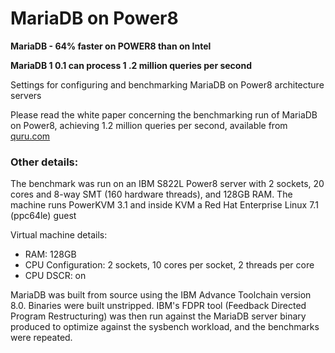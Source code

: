 # MariaDB on Power8

**MariaDB - 64% faster on POWER8 than on Intel**

**MariaDB 1 0.1 can process 1 .2 million queries per second**

Settings for configuring and benchmarking MariaDB on Power8 architecture servers

Please read the white paper concerning the benchmarking run of MariaDB on Power8, achieving 1.2 million queries per second, available from [quru.com](https://quru.com/whitepapers/mariadbonpower8)

### Other details:

The benchmark was run on an IBM S822L Power8 server with 2 sockets, 20 cores and 8-way SMT (160 hardware threads), and 128GB RAM. The machine runs PowerKVM 3.1 and inside KVM a Red Hat Enterprise Linux 7.1 (ppc64le) guest

Virtual machine details:
* RAM: 128GB
* CPU Configuration: 2 sockets, 10 cores per socket, 2 threads per core
* CPU DSCR: on

MariaDB was built from source using the IBM Advance Toolchain version 8.0. Binaries were built unstripped. IBM's FDPR tool (Feedback Directed Program Restructuring) was then run against the MariaDB server binary produced to optimize against the sysbench workload, and the benchmarks were repeated.
